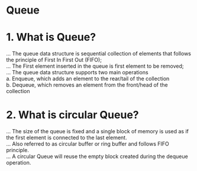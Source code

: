 # Queue

# 1. What is Queue?  
  ... The queue data structure is sequential collection of elements that follows the principle of First In First Out (FIFO);  
  ... The First element inserted in the queue is first element to be removed;  
  ... The queue data structure supports two main operations  
        a. Enqueue, which adds an element to the rear/tail of the collection  
        b. Dequeue, which removes an element from the front/head of the collection  


# 2. What is circular Queue?
  ... The size of the queue is fixed and a single block of memory is used as if the first element is connected to the last element.  
  ... Also referred to as circular buffer or ring buffer and follows FIFO principle.  
  ... A circular Queue will reuse the empty block created during the dequeue operation.    